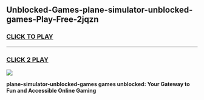 
## Unblocked-Games-plane-simulator-unblocked-games-Play-Free-2jqzn
<h3>
<a href="https://premium76.site?title=plane-simulator-unblocked-games&ref=22A">CLICK TO PLAY</a></h3>
<hr>

<h3>
<a href="https://premium76.site?title=plane-simulator-unblocked-games&ref=22A">CLICK 2 PLAY</a>
  
</h3>

<a href="https://premium76.site?title=plane-simulator-unblocked-games&ref=22A"><img src="https://clearcache.store/games.png"></a>


**plane-simulator-unblocked-games games unblocked: Your Gateway to Fun and Accessible Online Gaming**
